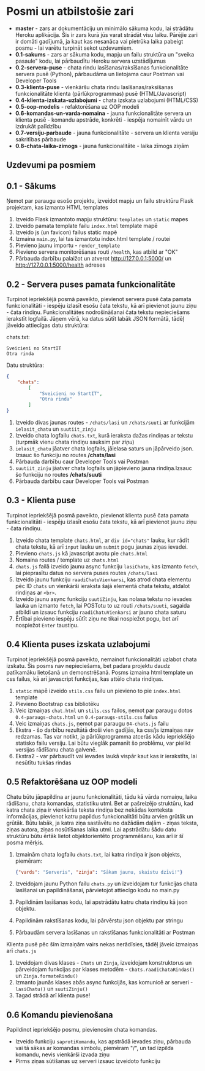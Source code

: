 # Posmi un atbilstošie zari

- **master** - zars ar dokumentāciju un minimālo sākuma kodu, lai strādātu Heroku aplikācija. Šis ir zars kurā jūs varat strādāt visu laiku. Pārējie zari ir domāti gadījumā, ja kaut kas nesanāca vai pietrūka laika pabeigt posmu - lai varētu turpināt sekot uzdevumiem.
- **0.1-sakums** - zars ar sākuma kodu, mapju un failu struktūra un "sveika pasaule" kodu, lai pārbaudītu Heroku servera uzstādījumus
- **0.2-servera-puse** - chata rindu lasīšanas/raksīšanas funkcionalitāte servera pusē (Python), pārbaudāma un lietojama caur Postman vai Developer Tools
- **0.3-klienta-puse** - vienkāršu chata rindu lasīšanas/raksīšanas funkcionalitāte klienta (pārlūkprogrammas) pusē (HTML/Javascript)
- **0.4-klienta-izskata-uzlabojumi** - chata izskata uzlabojumi (HTML/CSS)
- **0.5-oop-modelis** - refaktorēšana uz OOP modeli
- **0.6-komandas-un-varda-nomaina** - jauna funkcionalitāte servera un klienta pusē - komandu apstrāde, konkrēti - iespēja nomainīt vārdu un izdrukāt palīdzību
- **0.7-versiju-parbaude** - jauna funkcionalitāte - servera un klienta versiju sakritības pārbaude
- **0.8-chata-laika-zimogs** - jauna funkcionalitāte - laika zīmogs ziņām

## Uzdevumi pa posmiem

## 0.1 - Sākums

Ņemot par paraugu esošo projektu, izveidot mapju un failu struktūru Flask projektam, kas izmanto HTML templates

1. Izveido Flask izmantoto mapju struktūru: `templates` un `static` mapes
1. Izveido pamata template failu `index.html` template mapē
1. Izveido js (un favicon) failus static mapē
1. Izmaina `main.py`, lai tas izmantotu index.html template / routei
1. Pievieno jaunu importu - `render_template`
1. Pievieno servera monitorēšanas routi `/health`, kas atbild ar "OK"
1. Pārbauda darbību palaižot un atverot <http://127.0.0.1:5000/> un <http://127.0.0.1:5000/health> adreses

## 0.2 - Servera puses pamata funkcionalitāte

Turpinot iepriekšējā posmā paveikto, pievienot servera pusē čata pamata funkcionalitāti - iespēju izlasīt esošu čata tekstu, kā arī pievienot jaunu ziņu - čata rindiņu. Funkcionalitātes nodrošināšanai čata tekstu nepieciešams ierakstīt logfailā. Jāņem vērā, ka datus sūtīt labāk JSON formātā, tādēļ jāveido attiecīgas datu struktūra:

chats.txt:

```text
Sveicieni no StartIT
Otra rinda
```

Datu struktūra:

```json
{
    "chats":
        [
            "Sveicieni no StartIT",
            "Otra rinda"
        ]
}
```

1. Izveido divas jaunas routes - `/chats/lasi` un `/chats/suuti` ar funkcijām `ielasit_chatu` un `suutiit_zinju`
1. Izveido chata logfailu `chats.txt`, kurā ieraksta dažas rindiņas ar tekstu (turpmāk vienu chata rindiņu sauksim par *ziņu*)
1. `ielasit_chatu` jāatver chata logfails, jāielasa saturs un jāpārveido json. Izsauc šo funkciju no routes **/chats/lasi**
1. Pārbauda darbību caur Developer Tools vai Postman
1. `suutiit_zinju` jāatver chata logfails un jāpievieno jauna rindiņa.Izsauc šo funkciju no routes **/chats/suuti**
1. Pārbauda darbību caur Developer Tools vai Postman

## 0.3 - Klienta puse

Turpinot iepriekšējā posmā paveikto, pievienot klienta pusē čata pamata funkcionalitāti - iespēju izlasīt esošu čata tekstu, kā arī pievienot jaunu ziņu - čata rindiņu.

1. Izveido chata template `chats.html`, ar `div id="chats"` lauku, kur rādīt chata tekstu, kā arī `input` lauku un `submit` pogu jaunas ziņas ievadei.
1. Pievieno `chats.js` kā javascript avotu pie `chats.html`
1. Nomaina routes / template uz `chats.html`
1. `chats.js` failā izveido jaunu async funkciju `lasiChatu`, kas izmanto `fetch`, lai pieprasītu datus no servera puses routes `/chats/lasi`
1. Izveido jaunu funkciju `raadiChatuVienkarsi`, kas atrod chata elementu pēc ID `chats` un vienkārši ieraksta šajā elementā chata tekstu, atdalot rindiņas ar `<br>`.
1. Izveido jaunu async funkciju `suutiZinju`, kas nolasa tekstu no ievades lauka un izmanto `fetch`, lai POSTotu to uz routi `/chats/suuti`, sagaida atbildi un izsauc funkciju `raadiChatuVienkarsi` ar jauno chata saturu
1. Ērtībai pievieno iespēju sūtīt ziņu ne tikai nospiežot pogu, bet arī nospiežot `Enter` taustiņu.

## 0.4 Klienta puses izskata uzlabojumi

Turpinot iepriekšējā posmā paveikto, nemainot funkcionalitāti uzlabot chata izskatu.
Šis posms nav nepieciešams, bet padara projektu daudz patīkamāku lietošanā un demonstrēšanā.
Posms izmaina html template un css failus, kā arī javascript funkcijas, kas attēlo chata rindiņas.

1. `static` mapē izveido `stils.css` failu un pievieno to pie `index.html` template
1. Pievieno Bootstrap css bibliotēku
1. Veic izmaiņas `chat.html` un `stils.css` failos, ņemot par paraugu dotos `0.4-paraugs-chats.html` un `0.4-paraugs-stils.css` failus
1. Veic izmaiņas `chats.js`, ņemot par paraugu `04-chats.js` failu
1. Ekstra - šo darbību rezultātā droši vien gadījās, ka css/js izmaiņas nav redzamas. Tas var notikt, ja pārlūkprogramma atcerās kādu iepriekšējo statisko failu versiju. Lai būtu vieglāk pamanīt šo problēmu, var pielikt versijas rādīšanu chata galvenē.
1. Ekstra2 - var pārbaudīt vai ievades laukā vispār kaut kas ir ierakstīts, lai nesūtītu tukšas rindas

## 0.5 Refaktorēšana uz OOP modeli

Chatu būtu jāpapildina ar jaunu funkcionalitāti, tādu kā vārda nomaiņu, laika rādīšanu, chata komandas, statistiku utml. Bet ar pašreizējo struktūru, kad katra chata ziņa ir vienkārša teksta rindiņa bez nekādas konteksta informācijas, pievienot katru papildus funkcionalitāti būtu arvien grūtāk un grūtāk. Būtu labāk, ja katra ziņa sastāvētu no dažādām daļām - ziņas teksta, ziņas autora, ziņas nosūtīšanas laika utml. Lai apstrādātu šādu datu struktūru būtu ērtāk lietot objektorientēto programmēšanu, kas arī ir šī posma mērķis.

1. Izmainām chata logfailu `chats.txt`, lai katra rindiņa ir json objekts, piemēram:

    ```json
    {"vards": "Serveris", "zinja": "Sākam jaunu, skaistu dzīvi!"}
    ```

1. Izveidojam jaunu Python failu `chats.py` un izveidojam tur funkcijas chata lasīšanai un papildināšanai, pārvietojot attiecīgo kodu no main.py
1. Papildinām lasīšanas kodu, lai apstrādātu katru chata rindiņu kā json objektu.
1. Papildinām rakstīšanas kodu, lai pārvērstu json objektu par stringu
1. Pārbaudām servera lasīšanas un rakstīšanas funkcionalitāti ar Postman

Klienta pusē pēc šīm izmaiņām vairs nekas nerādīsies, tādēļ jāveic izmaiņas arī `chats.js`

1. Izveidojam divas klases - `Chats` un `Zinja`, izveidojam konstruktorus un pārveidojam funkcijas par klases metodēm - `Chats.raadiChataRindas()` un `Zinja.formateRindu()`
1. Izmanto jaunās klases abās async funkcijās, kas komunicē ar serveri - `lasiChatu()` un `suutiZinju()`
1. Tagad strādā arī klienta puse!

## 0.6 Komandu pievienošana

Papildinot iepriekšējo posmu, pievienosim chata komandas.

- Izveido funkciju `saprotiKomandu`, kas apstrādā ievades ziņu, pārbauda vai tā sākas ar komandas simbolu, piemēram "/", un tad izpilda komandu, nevis vienkārši izvada ziņu
- Pirms ziņas sūtīšanas uz serveri izsauc izveidoto funkciju